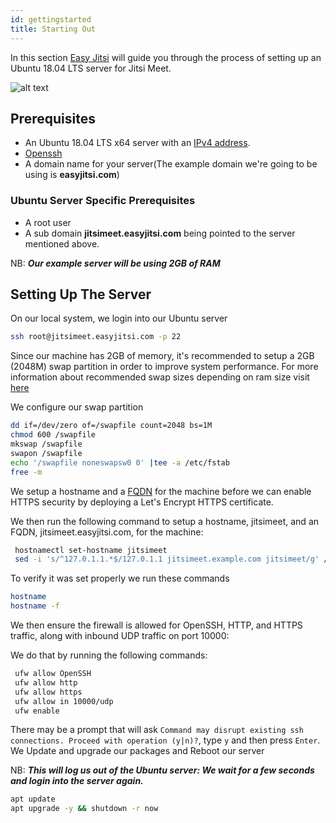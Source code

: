 ```yaml
---
id: gettingstarted
title: Starting Out
---
```


In this section [Easy Jitsi](https://easyjitsi.com) will guide you through the process of setting up an Ubuntu 18.04 LTS server for Jitsi Meet.

![alt text](https://media1.giphy.com/media/26zzdF4XDAvGsWCVG/giphy.gif?cid=ecf05e47621df61b0ef53636920fbf82ce6461807c98374c&rid=giphy.gif "Ready like Bolt!")

## Prerequisites

- An Ubuntu 18.04 LTS x64 server with an [IPv4 address](https://en.wikipedia.org/wiki/IPv4).
- [Openssh](https://www.openssh.com/)
- A domain name for your server(The example domain we're going to be using is **easyjitsi.com**)

### Ubuntu Server Specific Prerequisites

- A root user
- A sub domain **jitsimeet.easyjitsi.com** being pointed to the server mentioned above.

NB: **_Our example server will be using 2GB of RAM_**

## Setting Up The Server

On our local system, we login into our Ubuntu server

```bash
ssh root@jitsimeet.easyjitsi.com -p 22
```

Since our machine has 2GB of memory, it's recommended to setup a 2GB (2048M) swap partition in order to improve system performance. For more information about recommended swap sizes depending on ram size visit [here](https://askubuntu.com/questions/49109/i-have-16gb-ram-do-i-need-32gb-swap)

We configure our swap partition

```bash
dd if=/dev/zero of=/swapfile count=2048 bs=1M
chmod 600 /swapfile
mkswap /swapfile
swapon /swapfile
echo '/swapfile noneswapsw0 0' |tee -a /etc/fstab
free -m
```

We setup a hostname and a [FQDN](https://en.wikipedia.org/wiki/Fully_qualified_domain_name) for the machine before we can enable HTTPS security by deploying a Let's Encrypt HTTPS certificate.

We then run the following command to setup a hostname, jitsimeet, and an FQDN, jitsimeet.easyjitsi.com, for the machine:

```bash
 hostnamectl set-hostname jitsimeet
 sed -i 's/^127.0.1.1.*$/127.0.1.1 jitsimeet.example.com jitsimeet/g' /etc/hosts
```

To verify it was set properly we run these commands

```bash
hostname
hostname -f
```

We then ensure the firewall is allowed for OpenSSH, HTTP, and HTTPS traffic, along with inbound UDP traffic on port 10000:

We do that by running the following commands:

```bash
 ufw allow OpenSSH
 ufw allow http
 ufw allow https
 ufw allow in 10000/udp
 ufw enable
```

There may be a prompt that will ask `Command may disrupt existing ssh connections. Proceed with operation (y|n)?`, type `y` and then press `Enter`.
We Update and upgrade our packages and Reboot our server

NB: **_This will log us out of the Ubuntu server: We wait for a few seconds and login into the server again._**

```bash
apt update
apt upgrade -y && shutdown -r now
```
